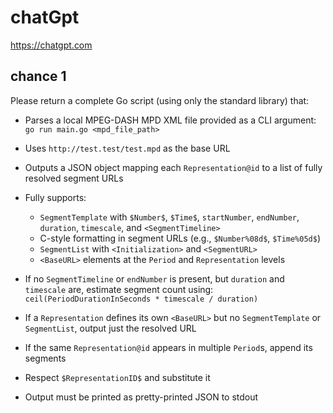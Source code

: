 # chatGpt

https://chatgpt.com

## chance 1

Please return a complete Go script (using only the standard library) that:

* Parses a local MPEG-DASH MPD XML file provided as a CLI argument: `go run main.go <mpd_file_path>`
* Uses `http://test.test/test.mpd` as the base URL
* Outputs a JSON object mapping each `Representation@id` to a list of fully resolved segment URLs
* Fully supports:

  * `SegmentTemplate` with `$Number$`, `$Time$`, `startNumber`, `endNumber`, `duration`, `timescale`, and `<SegmentTimeline>`
  * C-style formatting in segment URLs (e.g., `$Number%08d$`, `$Time%05d$`)
  * `SegmentList` with `<Initialization>` and `<SegmentURL>`
  * `<BaseURL>` elements at the `Period` and `Representation` levels
* If no `SegmentTimeline` or `endNumber` is present, but `duration` and `timescale` are, estimate segment count using:
  `ceil(PeriodDurationInSeconds * timescale / duration)`
* If a `Representation` defines its own `<BaseURL>` but no `SegmentTemplate` or `SegmentList`, output just the resolved URL
* If the same `Representation@id` appears in multiple `Period`s, append its segments
* Respect `$RepresentationID$` and substitute it
* Output must be printed as pretty-printed JSON to stdout
